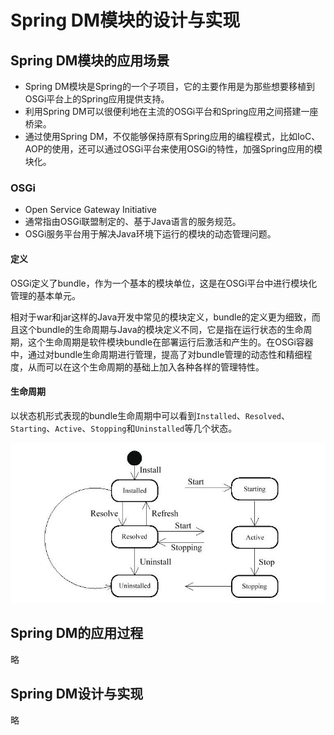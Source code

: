 # Spring DM模块的设计与实现

## Spring DM模块的应用场景

- Spring DM模块是Spring的一个子项目，它的主要作用是为那些想要移植到OSGi平台上的Spring应用提供支持。
- 利用Spring DM可以很便利地在主流的OSGi平台和Spring应用之间搭建一座桥梁。
- 通过使用Spring DM，不仅能够保持原有Spring应用的编程模式，比如IoC、AOP的使用，还可以通过OSGi平台来使用OSGi的特性，加强Spring应用的模块化。

### OSGi

- Open Service Gateway Initiative
- 通常指由OSGi联盟制定的、基于Java语言的服务规范。
- OSGi服务平台用于解决Java环境下运行的模块的动态管理问题。

#### 定义

OSGi定义了bundle，作为一个基本的模块单位，这是在OSGi平台中进行模块化管理的基本单元。

相对于war和jar这样的Java开发中常见的模块定义，bundle的定义更为细致，而且这个bundle的生命周期与Java的模块定义不同，它是指在运行状态的生命周期，这个生命周期是软件模块bundle在部署运行后激活和产生的。在OSGi容器中，通过对bundle生命周期进行管理，提高了对bundle管理的动态性和精细程度，从而可以在这个生命周期的基础上加入各种各样的管理特性。

#### 生命周期

以状态机形式表现的bundle生命周期中可以看到`Installed`、`Resolved`、`Starting`、`Active`、`Stopping`和`Uninstalled`等几个状态。

![00101](9-SpringDM%E6%A8%A1%E5%9D%97%E7%9A%84%E8%AE%BE%E8%AE%A1%E4%B8%8E%E5%AE%9E%E7%8E%B0-image/00101.jpeg)

## Spring DM的应用过程

略

## Spring DM设计与实现

略